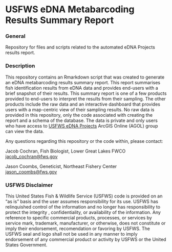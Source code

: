 # USFWS eDNA Metabarcoding Results Summary Report
 
### General 
Repository for files and scripts related to the automated eDNA Projects results report.
 
 ### Description
This repository contains an Rmarkdown script that was created to generate an eDNA metabarcoding results summary report. This report summarises fish identification results from eDNA data and provides end-users with a brief snapshot of their results. This summary report is one of a few products provided to end-users to interpret the results from their sampling. The other products include the raw data and an interactive dashboard that provides users with a map-centric view of their sampling results. No raw data is provided in this repository, only the code associated with creating the report and a schema of the database. The data is private and only users who have access to [USFWS eDNA Projects](https://fws.maps.arcgis.com/home/group.html?id=248ba33ddea64eaab9960888bdce9890#overview) ArcGIS Online (AGOL) group can view the data.
 
 Any questions regarding this repository or the code within, please contact:
 
Jacob Cochran, Fish Biologist, Lower Great Lakes FWCO
<br /> jacob_cochran@fws.gov

Jason Coombs, Geneticist, Northeast Fishery Center
<br /> jason_coombs@fws.gov
 
### USFWS Disclaimer
This United States Fish & Wildlife Service (USFWS) code is provided on an “as is” basis and the user assumes responsibility for its use. USFWS has relinquished control of the information and no longer has responsibility to protect the integrity , confidentiality, or availability of the information. Any reference to specific commercial products, processes, or services by service mark, trademark, manufacturer, or otherwise, does not constitute or imply their endorsement, recomendation or favoring by USFWS. The USFWS seal and logo shall not be used in any manner to imply endorsement of any commercial product or activity by USFWS or the United States Government.
